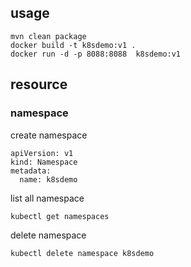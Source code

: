 ## usage
```
mvn clean package
docker build -t k8sdemo:v1 .
docker run -d -p 8088:8088  k8sdemo:v1
```

## resource
### namespace

create namespace

```
apiVersion: v1
kind: Namespace
metadata:
  name: k8sdemo
```

list all namespace
```
kubectl get namespaces
```

delete namespace
```
kubectl delete namespace k8sdemo
```